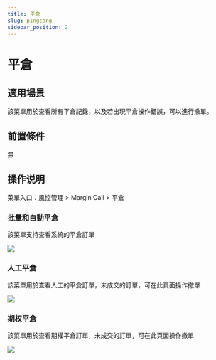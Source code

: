 ```yaml
---
title: 平倉
slug: pingcang
sidebar_position: 2
---
```



# 平倉

## 適用場景

該菜單用於查看所有平倉記錄，以及若出現平倉操作錯誤，可以進行撤單。

## 前置條件

無

## 操作说明

菜單入口：風控管理 &gt; Margin Call &gt;  平倉

### 批量和自動平倉

該菜單支持查看系統的平倉訂單

<img src="/assets/HM5pbx0uEoLNYaxMFPDcb9q3nje.png"/>

### 人工平倉

該菜單用於查看人工的平倉訂單，未成交的訂單，可在此頁面操作撤單

<img src="/assets/OEnNb3yg9oe5X4xwkl9ctDqUnRf.png"/>

### 期权平倉

該菜單用於查看期權平倉訂單，未成交的訂單，可在此頁面操作撤單

<img src="/assets/DHrgbh9V4oUNBzxJ3JwckCLSnHe.png"/>

